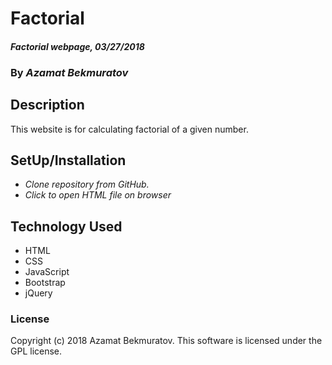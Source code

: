 # Factorial

#### _Factorial webpage, 03/27/2018_

### By _**Azamat Bekmuratov**_

## Description
This website is for calculating factorial of a given number.

## SetUp/Installation
* _Clone repository from GitHub._
* _Click to open HTML file on browser_

## Technology Used
* HTML
* CSS
* JavaScript
* Bootstrap
* jQuery

### License
Copyright (c) 2018 Azamat Bekmuratov.
This software is licensed under the GPL license.
